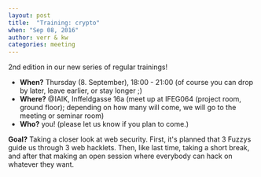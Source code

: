 ```yaml
---
layout: post
title:  "Training: crypto"
when: "Sep 08, 2016"
author: verr & kw
categories: meeting
---
```


2nd edition in our new series of regular trainings!

* **When?** Thursday (8. September), 18:00 - 21:00 (of course you can drop by later, leave earlier, or stay longer ;)
* **Where?** @IAIK, Inffeldgasse 16a (meet up at IFEG064 (project room, ground floor); depending on how many will come, we will go to the meeting or seminar room)
* **Who?** you! (please let us know if you plan to come.)


**Goal?** Taking a closer look at web security. First, it's planned that 3 Fuzzys guide us through 3 web hacklets. Then, like last time, taking a short break, and after that making an open session where everybody can hack on whatever they want.

